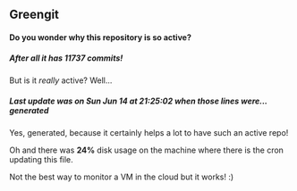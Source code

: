 ## Greengit

#### Do you wonder why this repository is so active?

##### After all it has 11737 commits!

But is it *really* active? Well...

##### Last update was on Sun Jun 14 at 21:25:02 when those lines were... generated

Yes, generated, because it certainly helps a lot to have such an active repo!

Oh and there was **24%** disk usage on the machine
where there is the cron updating this file.

Not the best way to monitor a VM in the cloud but it works! :)
